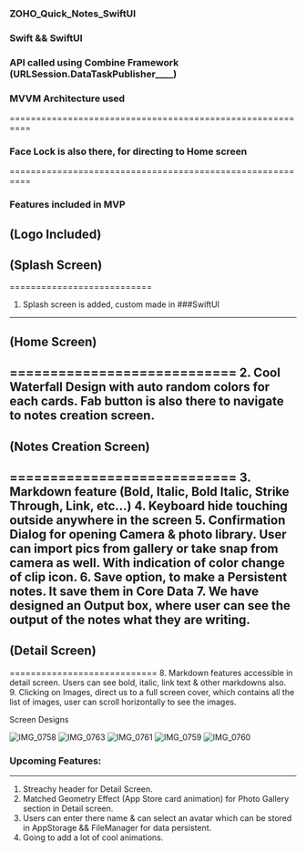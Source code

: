 ### ZOHO_Quick_Notes_SwiftUI

### Swift && SwiftUI

### API called using Combine Framework (URLSession.DataTaskPublisher____)
### MVVM Architecture used
==========================================================
### Face Lock is also there, for directing to Home screen 
==========================================================

### Features included in MVP

## (Logo Included)
## (Splash Screen)
===========================
1. Splash screen is added, custom made in ###SwiftUI
----------------------------------------------------------------------------------------------------------------
## (Home Screen)
============================
2. Cool Waterfall Design with auto random colors for each cards. Fab button is also there to navigate to notes creation screen.
----------------------------------------------------------------------------------------------------------------
## (Notes Creation Screen)
============================
3. Markdown feature (Bold, Italic, Bold Italic, Strike Through, Link, etc...)
4. Keyboard hide touching outside anywhere in the screen
5. Confirmation Dialog for opening Camera & photo library. User can import pics from gallery or take snap from camera as well. With indication of color change of clip icon.
6. Save option, to make a Persistent notes. It save them in Core Data
7. We have designed an Output box, where user can see the output of the notes what they are writing.
----------------------------------------------------------------------------------------------------------------
## (Detail Screen)
============================
8. Markdown features accessible in detail screen. Users can see bold, italic, link text & other markdowns also.   
9. Clicking on Images, direct us to a full screen cover, which contains all the list of images, user can scroll horizontally to see the images.

Screen Designs

![IMG_0758](https://user-images.githubusercontent.com/43451046/190100988-1a606e24-d456-4203-8482-1fbf994adbc8.PNG)
![IMG_0763](https://user-images.githubusercontent.com/43451046/190101012-88c8684b-242a-483f-ba0d-eaccdf408000.PNG)
![IMG_0761](https://user-images.githubusercontent.com/43451046/190101035-a8db0cb7-04be-4f4b-8cbf-21ffd18f4531.PNG)
![IMG_0759](https://user-images.githubusercontent.com/43451046/190101091-8bd23e50-1526-4bc9-8e0e-d513a6239f5b.PNG)
![IMG_0760](https://user-images.githubusercontent.com/43451046/190101114-e2422a9b-f9ea-494e-823f-70e7128f3d7b.PNG)


### Upcoming Features:
-------------------------
1. Streachy header for Detail Screen.
2. Matched Geometry Effect (App Store card animation) for Photo Gallery section in Detail screen.
3. Users can enter there name & can select an avatar which can be stored in AppStorage && FileManager for data persistent.
4. Going to add a lot of cool animations.





